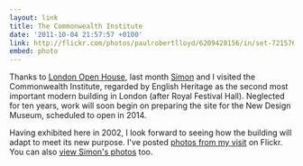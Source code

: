 ```yaml
---
layout: link
title: The Commonwealth Institute
date: '2011-10-04 21:57:57 +0100'
link: http://flickr.com/photos/paulrobertlloyd/6209428156/in/set-72157627812094542
embed: photo
---
```

Thanks to [London Open House][1], last month [Simon][2] and I visited the Commonwealth Institute, regarded by English Heritage as the second most important modern building in London (after Royal Festival Hall). Neglected for ten years, work will soon begin on preparing the site for the New Design Museum, scheduled to open in 2014.

Having exhibited here in 2002, I look forward to seeing how the building will adapt to meet its new purpose. I've posted [photos from my visit][3] on Flickr. You can also [view Simon's photos][4] too.

[1]: http://www.londonopenhouse.org/
[2]: http://riseofthemonkeys.co.uk/
[3]: http://www.flickr.com/photos/paulrobertlloyd/sets/72157627812094542/
[4]: http://www.flickr.com/photos/rocky1980/sets/72157627686115321/